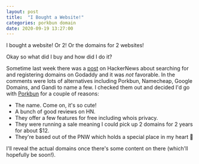 ```yaml
---
layout: post
title:  "I Bought a Website!"
categories: porkbun domain
date: 2020-09-19 13:27:00
---
```


I bought a website! Or 2! Or the domains for 2 websites!

Okay so what did I buy and how did I do it?

Sometime last week there was a [post](https://news.ycombinator.com/item?id=24506303) on HackerNews about searching for and registering domains on Godaddy and it was _not_ favorable. In the comments were lots of alternatives including Porkbun, Namecheap, Google Domains, and Gandi to name a few. I checked them out and decided I'd go with [Porkbun](https://porkbun.com/) for a couple of reasons:

* The name. Come on, it's so cute!
* A bunch of good reviews on HN.
* They offer a few features for free including whois privacy.
* They were running a sale meaning I could pick up 2 domains for 2 years for about $12.
* They're based out of the PNW which holds a special place in my heart 🌲

I'll reveal the actual domains once there's some content on there (which'll hopefully be soon!).